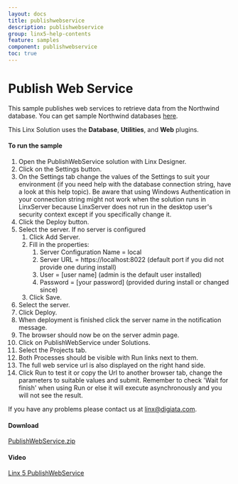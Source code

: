 ```yaml
---
layout: docs
title: publishwebservice
description: publishwebservice
group: linx5-help-contents
feature: samples
component: publishwebservice
toc: true
---
```

Publish Web Service
===================

This sample publishes web services to retrieve data from the Northwind database. You can get sample Northwind databases [here](https://code.google.com/p/northwindextended/downloads/list).

This Linx Solution uses the **Database**, **Utilities**, and **Web** plugins.

#### To run the sample

1. Open the PublishWebService solution with Linx Designer.
1. Click on the Settings button.
1. On the Settings tab change the values of the Settings to suit your environment (if you need help with the database connection string, have a look at this help topic). Be aware that using Windows Authentication in your connection string might not work when the solution runs in LinxServer because LinxServer does not run in the desktop user's security context except if you specifically change it.
1. Click the Deploy button.
1. Select the server. If no server is configured
	1. Click Add Server.
	1. Fill in the properties:
		1. Server Configuration Name = local
		1. Server URL = https://localhost:8022 (default port if you did not provide one during install)
		1. User = [user name] (admin is the default user installed)
		1. Password = [your password] (provided during install or changed since)
	1. Click Save.
1. Select the server.
1. Click Deploy.
1. When deployment is finished click the server name in the notification message.
1. The browser should now be on the server admin page.
1. Click on PublishWebService under Solutions.
1. Select the Projects tab.
1. Both Processes should be visible with Run links next to them.
1. The full web service url is also displayed on the right hand side.
1. Click Run to test it or copy the Url to another browser tab, change the parameters to suitable values and submit. Remember to check 'Wait for finish' when using Run or else it will execute asynchronously and you will not see the result.

If you have any problems please contact us at linx@digiata.com.

#### Download
[PublishWebService.zip](PublishWebService.zip)

#### Video
[Linx 5 PublishWebService](https://www.youtube.com/watch?v=mtp-On-h5L0)
